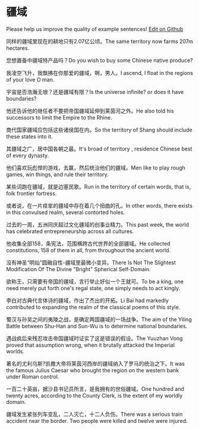 # 疆域

Please help us improve the quality of example sentences! [Edit on Github](https://github.com/jiyushe/jiyu-example-sentence-source/blob/main/chinese/jiangyu.md)

<p><span class="chinese">同样的疆域里现在的耕地只有2.07亿公顷。</span><span class="english">The same territory now farms 207m hectares.</span></p>

<p><span class="chinese">您想置备中疆域特产品吗？</span><span class="english">Do you wish to buy some Chinese native produce?</span></p>

<p><span class="chinese">我凌空飞升，我飘拂在你那爱的疆域，啊，男人。</span><span class="english">I ascend, I float in the regions of your love O man.</span></p>

<p><span class="chinese">宇宙是否浩瀚无垠？还是疆域有限？</span><span class="english">Is the universe infinite? or does it have boundaries?</span></p>

<p><span class="chinese">他还告诉他的继任者不要把帝国疆域延伸到莱茵河之外。</span><span class="english">He also told his successors to limit the Empire to the Rhine.</span></p>

<p><span class="chinese">商代国家疆域应包括这些诸侯国在内。</span><span class="english">So the territory of Shang should include these states into it.</span></p>

<p><span class="chinese">其疆域之广，居中国各朝之最。</span><span class="english">It's broad of territory , residence Chinese best of every dynasty.</span></p>

<p><span class="chinese">他们喜欢玩彪悍的游戏，去赢，然后统治他们的疆域。</span><span class="english">Men like to play rough games, win things, and rule their territory.</span></p>

<p><span class="chinese">某些词跑在疆域，就是边塞民歌。</span><span class="english">Run in the territory of certain words, that is, folk frontier fortress.</span></p>

<p><span class="chinese">或者说，在一片痉挛的疆域中存在着几个扭曲的孔。</span><span class="english">In other words, there exists in this convulsed realm, several contorted holes.</span></p>

<p><span class="chinese">过去的一周，五洲同庆超过文化疆域的创事业精力。</span><span class="english">This past week, the world has celebrated entrepreneurship across all cultures.</span></p>

<p><span class="chinese">他收集全部158，条宪法，范围横跨古代世界的全部疆域。</span><span class="english">He collected constitutions, 158 of them in all, from throughout the ancient world.</span></p>

<p><span class="chinese">没有神圣“明灿”圆融自性-疆域里最微小变异。</span><span class="english">There Is Not The Slightest Modification Of The Divine "Bright" Spherical Self-Domain.</span></p>

<p><span class="chinese">欲称王，只需要有帝国的疆域，言行举止好似一个王就可。</span><span class="english">To be a king, one need merely put forth one's regal state, one simply needs to act kingly.</span></p>

<p><span class="chinese">李白对古典代言体诗的疆域，作出了杰出的开拓。</span><span class="english">Li Bai had markedly contributed to expanding the realm of the classical poems of this style.</span></p>

<p><span class="chinese">蜀汉与孙吴之间的夷陵之战，是确定两国疆域的一场战争。</span><span class="english">The aim of the Yiling Battle between Shu-Han and Sun-Wu is to determine national boundaries.</span></p>

<p><span class="chinese">遇战疯后来残忍攻击帝国疆域时证实了这是错误的假设。</span><span class="english">The Yuuzhan Vong proved that assumption wrong, when it brutally attacked the Imperial worlds.</span></p>

<p><span class="chinese">著名的尤利乌斯?凯撒大帝将莱茵河西岸的疆域纳入了罗马的统治之下。</span><span class="english">It was the famous Julius Caesar who brought the region on the western bank under Roman control.</span></p>

<p><span class="chinese">一百二十英亩，据沙县书记员所言，是我拥有的世俗疆域。</span><span class="english">One hundred and twenty acres, according to the County Clerk, is the extent of my worldly domain.</span></p>

<p><span class="chinese">疆域发生紧张列车变乱，二人灭亡，十二人负伤。</span><span class="english">There was a serious train accident near the border. Two people were killed and twelve were injured.</span></p>

